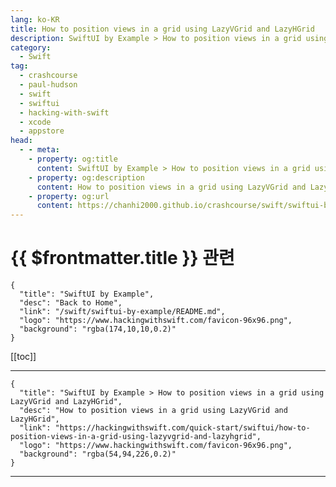 ```yaml
---
lang: ko-KR
title: How to position views in a grid using LazyVGrid and LazyHGrid
description: SwiftUI by Example > How to position views in a grid using LazyVGrid and LazyHGrid
category:
  - Swift
tag: 
  - crashcourse
  - paul-hudson
  - swift
  - swiftui
  - hacking-with-swift
  - xcode
  - appstore
head:
  - - meta:
    - property: og:title
      content: SwiftUI by Example > How to position views in a grid using LazyVGrid and LazyHGrid
    - property: og:description
      content: How to position views in a grid using LazyVGrid and LazyHGrid
    - property: og:url
      content: https://chanhi2000.github.io/crashcourse/swift/swiftui-by-example/05-stacks-grids-scrollviews/how-to-position-views-in-a-grid-using-lazyvgrid-and-lazyhgrid.html
---
```


# {{ $frontmatter.title }} 관련

```component VPCard
{
  "title": "SwiftUI by Example",
  "desc": "Back to Home",
  "link": "/swift/swiftui-by-example/README.md",
  "logo": "https://www.hackingwithswift.com/favicon-96x96.png",
  "background": "rgba(174,10,10,0.2)"
}
```

[[toc]]

---

```component VPCard
{
  "title": "SwiftUI by Example > How to position views in a grid using LazyVGrid and LazyHGrid",
  "desc": "How to position views in a grid using LazyVGrid and LazyHGrid",
  "link": "https://hackingwithswift.com/quick-start/swiftui/how-to-position-views-in-a-grid-using-lazyvgrid-and-lazyhgrid",
  "logo": "https://www.hackingwithswift.com/favicon-96x96.png",
  "background": "rgba(54,94,226,0.2)"
}
```

---

<TagLinks />